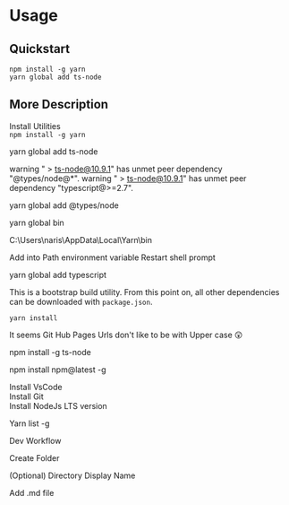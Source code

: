 # Usage

## Quickstart

```Cmd
npm install -g yarn
yarn global add ts-node

```

## More Description

Install Utilities  
`npm install -g yarn`

yarn global add ts-node

warning " > ts-node@10.9.1" has unmet peer dependency "@types/node@*".
warning " > ts-node@10.9.1" has unmet peer dependency "typescript@>=2.7".

yarn global add @types/node

yarn global bin

C:\Users\naris\AppData\Local\Yarn\bin

Add into Path environment variable
Restart shell prompt

yarn global add typescript

This is a bootstrap build utility. From this point on, all other dependencies can be downloaded with `package.json`.

`yarn install`

It seems Git Hub Pages Urls don't like to be with Upper case 😲

npm install -g ts-node

npm install npm@latest -g

Install VsCode  
Install Git  
Install NodeJs LTS version  

Yarn list -g


Dev Workflow

Create Folder

(Optional) Directory Display Name

Add .md file